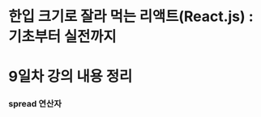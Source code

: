 # 한입 크기로 잘라 먹는 리액트(React.js) : 기초부터 실전까지

# 9일차 강의 내용 정리

### spread 연산자

```javascript
```

```javascript
```

```javascript
```

```javascript
```

```javascript
```

```javascript
```

```javascript
```

```javascript
```

```javascript
```
